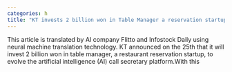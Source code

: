 ```yaml
---
categories: h
title: "KT invests 2 billion won in Table Manager a reservation startup"
---
```

This article is translated by AI company Flitto and Infostock Daily using neural machine translation technology. KT announced on the 25th that it will invest 2 billion won in table manager, a restaurant reservation startup, to evolve the artificial intelligence (AI) call secretary platform.With this